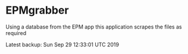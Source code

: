 # EPMgrabber
Using a database from the EPM app this application scrapes the files as required


Latest backup: Sun Sep 29 12:33:01 UTC 2019
